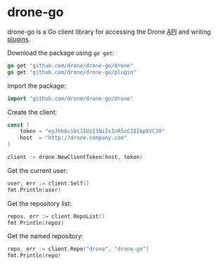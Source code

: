 # drone-go

drone-go is a Go client library for accessing the Drone [API](http://readme.drone.io/docs/api) and writing [plugins](http://readme.drone.io/docs/plugin).

Download the package using `go get`:

```Go
go get "github.com/drone/drone-go/drone"
go get "github.com/drone/drone-go/plugin"
```

Import the package:

```Go
import "github.com/drone/drone-go/drone"
```

Create the client:

```Go
const (
	token = "eyJhbGciOiJIUzI1NiIsInR5cCI6IkpXVCJ9"
	host  = "http://drone.company.com"
)

client := drone.NewClientToken(host, token)
```

Get the current user:

```Go
user, err := client.Self()
fmt.Println(user)
```

Get the repository list:

```Go
repos, err := client.RepoList()
fmt.Println(repos)
```

Get the named repository:

```Go
repo, err := client.Repo("drone", "drone-go")
fmt.Println(repo)
```
